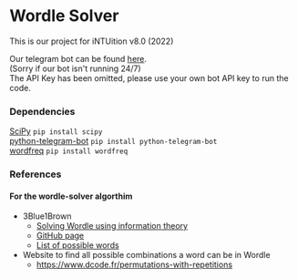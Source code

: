 # Wordle Solver
This is our project for iNTUition v8.0 (2022)

Our telegram bot can be found [here](https://t.me/WdSolver_bot). \
(Sorry if our bot isn't running 24/7)\
The API Key has been omitted, please use your own bot API key to run the code.

### Dependencies
[SciPy](https://pypi.org/project/scipy/) `pip install scipy`\
[python-telegram-bot](https://pypi.org/project/python-telegram-bot/) `pip install python-telegram-bot` \
[wordfreq](https://pypi.org/project/wordfreq/) `pip install wordfreq`

### References
#### For the wordle-solver algorthim
  - 3Blue1Brown
    - [Solving Wordle using information theory](https://www.youtube.com/watch?v=v68zYyaEmEA&t=720s)
    - [GitHub page](https://github.com/3b1b/videos/tree/master/_2022/wordle)
    - [List of possible words](https://github.com/3b1b/videos/blob/master/_2022/wordle/data/allowed_words.txt)
  - Website to find all possible combinations a word can be in Wordle
    - https://www.dcode.fr/permutations-with-repetitions

